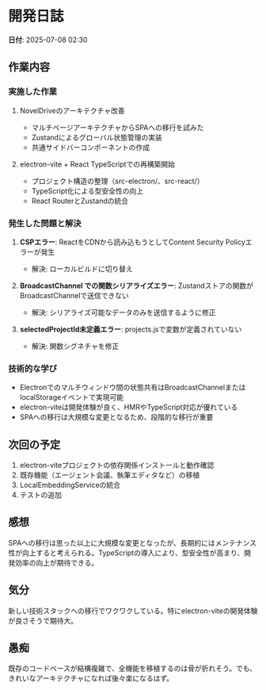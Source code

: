 # 開発日誌

**日付**: 2025-07-08 02:30

## 作業内容

### 実施した作業
1. NovelDriveのアーキテクチャ改善
   - マルチページアーキテクチャからSPAへの移行を試みた
   - Zustandによるグローバル状態管理の実装
   - 共通サイドバーコンポーネントの作成

2. electron-vite + React TypeScriptでの再構築開始
   - プロジェクト構造の整理（src-electron/、src-react/）
   - TypeScript化による型安全性の向上
   - React RouterとZustandの統合

### 発生した問題と解決
1. **CSPエラー**: ReactをCDNから読み込もうとしてContent Security Policyエラーが発生
   - 解決: ローカルビルドに切り替え

2. **BroadcastChannel での関数シリアライズエラー**: Zustandストアの関数がBroadcastChannelで送信できない
   - 解決: シリアライズ可能なデータのみを送信するように修正

3. **selectedProjectId未定義エラー**: projects.jsで変数が定義されていない
   - 解決: 関数シグネチャを修正

### 技術的な学び
- Electronでのマルチウィンドウ間の状態共有はBroadcastChannelまたはlocalStorageイベントで実現可能
- electron-viteは開発体験が良く、HMRやTypeScript対応が優れている
- SPAへの移行は大規模な変更となるため、段階的な移行が重要

## 次回の予定
1. electron-viteプロジェクトの依存関係インストールと動作確認
2. 既存機能（エージェント会議、執筆エディタなど）の移植
3. LocalEmbeddingServiceの統合
4. テストの追加

## 感想
SPAへの移行は思った以上に大規模な変更となったが、長期的にはメンテナンス性が向上すると考えられる。TypeScriptの導入により、型安全性が高まり、開発効率の向上が期待できる。

## 気分
新しい技術スタックへの移行でワクワクしている。特にelectron-viteの開発体験が良さそうで期待大。

## 愚痴
既存のコードベースが結構複雑で、全機能を移植するのは骨が折れそう。でも、きれいなアーキテクチャになれば後々楽になるはず。